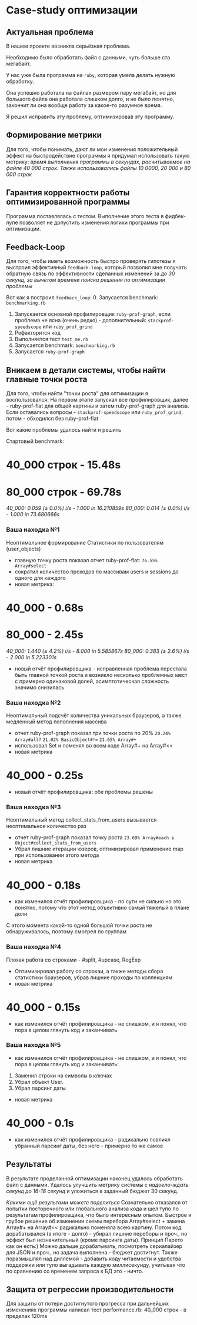 # Case-study оптимизации

## Актуальная проблема
В нашем проекте возникла серьёзная проблема.

Необходимо было обработать файл с данными, чуть больше ста мегабайт.

У нас уже была программа на `ruby`, которая умела делать нужную обработку.

Она успешно работала на файлах размером пару мегабайт, но для большого файла она работала слишком долго, и не было понятно, закончит ли она вообще работу за какое-то разумное время.

Я решил исправить эту проблему, оптимизировав эту программу.

## Формирование метрики
Для того, чтобы понимать, дают ли мои изменения положительный эффект на быстродействие программы я придумал использовать такую метрику: *время выполнения программы в секундах, расчитываемое на файле 40 000 строк. Также использовались файлы 10 0000, 20 000 и 80 000 строк*

## Гарантия корректности работы оптимизированной программы
Программа поставлялась с тестом. Выполнение этого теста в фидбек-лупе позволяет не допустить изменения логики программы при оптимизации.

## Feedback-Loop
Для того, чтобы иметь возможность быстро проверять гипотезы я выстроил эффективный `feedback-loop`, который позволил мне получать обратную связь по эффективности сделанных изменений за *до 30 секунд, за вычетом времени поиска решения по оптимизации проблемы*

Вот как я построил `feedback_loop`:
0. Запусается benchmark: `benchmarking.rb`
1. Запускается основной профилировщик `ruby-prof-graph`, eсли проблема не ясна (очень редко) - дополнительный: `stackprof-speedscope` или `ruby_prof_grind`
2. Рефакторится код
3. Выполняется тест `test_me.rb`
4. Запусается benchmark: `benchmarking.rb`
5. Запусается `ruby-prof-graph`

## Вникаем в детали системы, чтобы найти главные точки роста
Для того, чтобы найти "точки роста" для оптимизации я воспользовался:
На первом этапе запускал все профилировщик, далее - ruby-prof-flat для общей картины и затем ruby-prof-graph для анализа. Если оставались вопросы - `stackprof-speedscope` или `ruby_prof_grind`, потом - обходился без ruby-prof-flat

Вот какие проблемы удалось найти и решить

Стартовый benchmark: 
# 40_000 строк - 15.48s
# 80_000 строк - 69.78s
*40_000: 0.059  (± 0.0%) i/s -      1.000  in  16.210859s*
*80_000: 0.014  (± 0.0%) i/s -      1.000  in  73.680666s*

### Ваша находка №1
Неоптимальное формирование Статистики по пользователям (user_objects)
- главную точку роста показал отчет ruby-prof-flat: `76.55% Array#select`
- сократил количество проходов по массивам users и sessions до одного для каждого
- новая метрика:
# 40_000 - 0.68s
# 80_000 - 2.45s
*40_000: 1.440  (± 4.2%) i/s -      8.000  in   5.585867s*
*80_000: 0.383  (± 2.6%) i/s -      2.000  in   5.223301s*
- новый отчёт профилировщика - исправленная проблема перестала быть главной точкой роста и возникло несколько проблемных мест с примерно одинаковой долей, асимптотическая сложность значимо снизилась

### Ваша находка №2
Неоптимальный подсчёт количества уникальных браузеров, а также медленный метод пополнения массива
- отчет ruby-prof-graph показал три точки роста по 20% 
`20.24% Array#all?`
`21.02% BasicObject#!=`
`21.65% Array#+`
- использовал Set и поменял во всем коде Array#+ на Array#<<
- новая метрика
# 40_000 - 0.25s
- новый отчёт профилировщика: обе проблемы решены

### Ваша находка №3
Неоптимальный метод collect_stats_from_users вызывается неоптимальное количество раз
- отчет ruby-prof-graph показал точку роста
`23.69% Array#each в Object#collect_stats_from_users`
- Убрал лишние итерации юзеров, оптимизировал применение map при использовании этого метода
- новая метрика
# 40_000 - 0.18s
- как изменился отчёт профилировщика - по сути не сильно но это понятно, потому что этот метод объективно самый тяжелый в плане доли

С этого момента какой-то одной большой точки роста не обнаруживалось, поэтому смотрел по группам
### Ваша находка №4
Плохая работа со строками - #split, #upcase, RegExp
- Оптимизировал работу cо строкаи, а также методы сбора статистики браузеров, убрав лишние проходы по коллекциям
- новая метрика
# 40_000 - 0.15s
- как изменился отчёт профилировщика - не слишком, и я понял, что пора в целом глянуть код и заканчивать

### Ваша находка №5
- как изменился отчёт профилировщика - не слишком, и я понял, что пора в целом глянуть код и заканчивать:
1. Заменил строки на символы в ключах
2. Убрал объект User.
3. Убрал парсинг даты
- новая метрика
# 40_000 - 0.1s
- как изменился отчёт профилировщика - радикально повлиял убранный парсинг даты, без него - примерно то же самое

## Результаты
В результате проделанной оптимизации наконец удалось обработать файл с данными.
Удалось улучшить метрику системы с *надоело-ждать секунд до 16-18 секунд* и уложиться в заданный бюджет 30 секунд.

*Какими ещё результами можете поделиться*
Сознательно отказался от попытки посторочного или глобального анализа кода и шел тупо по результатам профилировщика, что было интересным опытом. Быстрое и грубое решение об изменении схемы перебора Array#select + замена Array#+ на Array#<< радикально поменяла всею картину. Потом код дорабатывался (в итоге - долго) - убирал лишние переборы и проч., но эффект был незначительный (кроме парсинга даты). Принцип Парето как он есть:) Можно дальше дорабатывать, посмотреть сериалайзер для JSON и проч., но задача выполнена - бюджет достигнут. Также поразмышлял над диллемой - добавить коду читаемости и удобства поддержки или тупо выгадывать каждую миллисекунду, учитывая что по сравнению со временем запроса к БД это - ничто.

## Защита от регрессии производительности
Для защиты от потери достигнутого прогресса при дальнейших изменениях программы написал тест performance.rb: 40_000 строк - в пределах 120ms
